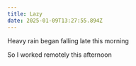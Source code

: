 ```yaml
---
title: Lazy
date: 2025-01-09T13:27:55.894Z
---
```


Heavy rain began falling late this morning

So I worked remotely this afternoon
